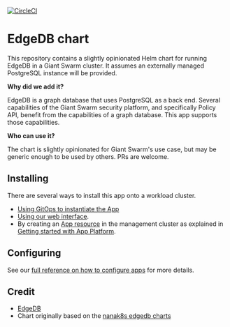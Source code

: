 [![CircleCI](https://dl.circleci.com/status-badge/img/gh/giantswarm/edgedb-app/tree/main.svg?style=svg)](https://dl.circleci.com/status-badge/redirect/gh/giantswarm/edgedb-app/tree/main)

# EdgeDB chart

This repository contains a slightly opinionated Helm chart for running EdgeDB in a Giant Swarm cluster.
It assumes an externally managed PostgreSQL instance will be provided.

**Why did we add it?**

EdgeDB is a graph database that uses PostgreSQL as a back end. Several capabilities of the Giant Swarm security platform, and specifically Policy API, benefit from the capabilities of a graph database. This app supports those capabilities.

**Who can use it?**

The chart is slightly opinionated for Giant Swarm's use case, but may be generic enough to be used by others. PRs are welcome.

## Installing

There are several ways to install this app onto a workload cluster.

- [Using GitOps to instantiate the App](https://docs.giantswarm.io/advanced/gitops/apps/)
- [Using our web interface](https://docs.giantswarm.io/platform-overview/web-interface/app-platform/#installing-an-app).
- By creating an [App resource](https://docs.giantswarm.io/use-the-api/management-api/crd/apps.application.giantswarm.io/) in the management cluster as explained in [Getting started with App Platform](https://docs.giantswarm.io/getting-started/app-platform/).

## Configuring

See our [full reference on how to configure apps](https://docs.giantswarm.io/getting-started/app-platform/app-configuration/) for more details.

## Credit

- [EdgeDB][edgedb]
- Chart originally based on the [nanak8s edgedb charts][nanak8s]

[edgedb]: https://github.com/edgedb/edgedb
[nanak8s]: https://github.com/Japan7/nanak8s/tree/main/charts/edgedb
